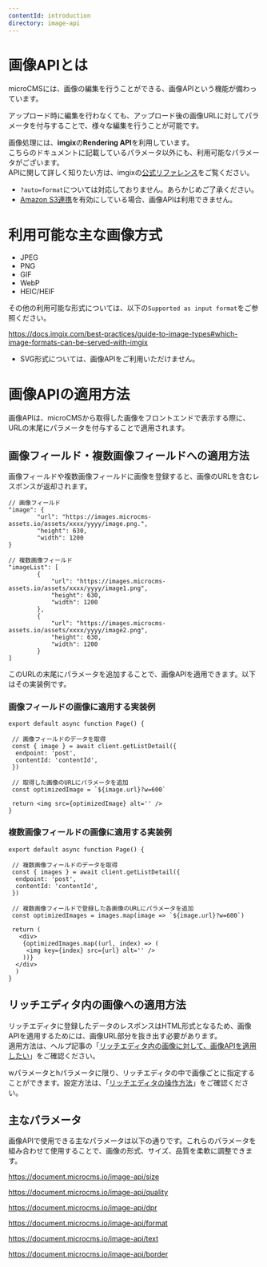 ```yaml
---
contentId: introduction
directory: image-api
---
```


# 画像APIとは

microCMSには、画像の編集を行うことができる、画像APIという機能が備わっています。  
  
アップロード時に編集を行わなくても、アップロード後の画像URLに対してパラメータを付与することで、様々な編集を行うことが可能です。  
  
画像処理には、**imgix**の**Rendering API**を利用しています。  
こちらのドキュメントに記載しているパラメータ以外にも、利用可能なパラメータがございます。  
APIに関して詳しく知りたい方は、imgixの[公式リファレンス](https://docs.imgix.com/apis/url)をご覧ください。

*   `?auto=format`については対応しておりません。あらかじめご了承ください。
*   [Amazon S3連携](/manual/amazon-s3-integration)を有効にしている場合、画像APIは利用できません。

利用可能な主な画像方式
===========

*   JPEG
*   PNG
*   GIF
*   WebP
*   HEIC/HEIF

その他の利用可能な形式については、以下の`Supported as input format`をご参照ください。

https://docs.imgix.com/best-practices/guide-to-image-types#which-image-formats-can-be-served-with-imgix

*   SVG形式については、画像APIをご利用いただけません。

画像APIの適用方法
==========

画像APIは、microCMSから取得した画像をフロントエンドで表示する際に、URLの末尾にパラメータを付与することで適用されます。

画像フィールド・複数画像フィールドへの適用方法
-----------------------

画像フィールドや複数画像フィールドに画像を登録すると、画像のURLを含むレスポンスが返却されます。

    // 画像フィールド
    "image": {
            "url": "https://images.microcms-assets.io/assets/xxxx/yyyy/image.png.",
            "height": 630,
            "width": 1200
    }
    
    // 複数画像フィールド
    "imageList": [
            {
                "url": "https://images.microcms-assets.io/assets/xxxx/yyyy/image1.png",
                "height": 630,
                "width": 1200
            },
            {
                "url": "https://images.microcms-assets.io/assets/xxxx/yyyy/image2.png",
                "height": 630,
                "width": 1200
            }
    ]

このURLの末尾にパラメータを追加することで、画像APIを適用できます。以下はその実装例です。

### 画像フィールドの画像に適用する実装例

    export default async function Page() {
    
     // 画像フィールドのデータを取得
     const { image } = await client.getListDetail({
      endpoint: 'post',
      contentId: 'contentId',
     })
    
     // 取得した画像のURLにパラメータを追加
     const optimizedImage = `${image.url}?w=600`
    
     return <img src={optimizedImage} alt='' />
    }

### 複数画像フィールドの画像に適用する実装例

    export default async function Page() {
    
     // 複数画像フィールドのデータを取得
     const { images } = await client.getListDetail({
      endpoint: 'post',
      contentId: 'contentId',
     })
    
     // 複数画像フィールドで登録した各画像のURLにパラメータを追加
     const optimizedImages = images.map(image => `${image.url}?w=600`)
    
     return (
       <div>
        {optimizedImages.map((url, index) => (
         <img key={index} src={url} alt='' />
        ))}
      </div>
      )
    }

リッチエディタ内の画像への適用方法
-----------------

リッチエディタに登録したデータのレスポンスはHTML形式となるため、画像APIを適用するためには、画像URL部分を抜き出す必要があります。  
適用方法は、ヘルプ記事の「[リッチエディタ内の画像に対して、画像APIを適用したい](https://help.microcms.io/ja/knowledge/apply-image-api-in-rich-editor)」をご確認ください。

wパラメータとhパラメータに限り、リッチエディタの中で画像ごとに指定することができます。設定方法は、「[リッチエディタの操作方法](/manual/rich-editor-usage#h7b3c950f25)」をご確認ください。

主なパラメータ
-------

画像APIで使用できる主なパラメータは以下の通りです。これらのパラメータを組み合わせて使用することで、画像の形式、サイズ、品質を柔軟に調整できます。

https://document.microcms.io/image-api/size

https://document.microcms.io/image-api/quality

https://document.microcms.io/image-api/dpr

https://document.microcms.io/image-api/format

https://document.microcms.io/image-api/text

https://document.microcms.io/image-api/border
